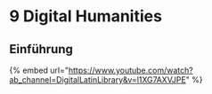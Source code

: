 # 9 Digital Humanities

## Einführung

{% embed url="https://www.youtube.com/watch?ab_channel=DigitalLatinLibrary&v=l1XG7AXVJPE" %}
